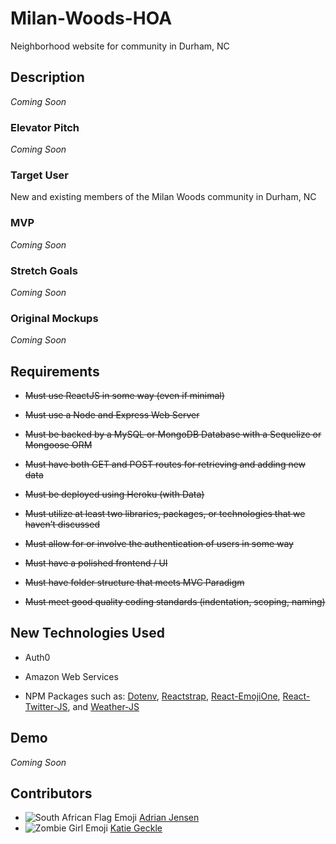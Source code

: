 # Milan-Woods-HOA
Neighborhood website for community in Durham, NC

## Description
*Coming Soon*

### Elevator Pitch
*Coming Soon*

### Target User
New and existing members of the Milan Woods community in Durham, NC

### MVP
*Coming Soon*

### Stretch Goals
*Coming Soon*

### Original Mockups
*Coming Soon*

## Requirements
+ ~~Must use ReactJS in some way (even if minimal)~~

+ ~~Must use a Node and Express Web Server~~

+ ~~Must be backed by a MySQL or MongoDB Database with a Sequelize or Mongoose ORM~~

+ ~~Must have both GET and POST routes for retrieving and adding new data~~

+ ~~Must be deployed using Heroku (with Data)~~

+ ~~Must utilize at least two libraries, packages, or technologies that we haven’t discussed~~

+ ~~Must allow for or involve the authentication of users in some way~~

+ ~~Must have a polished frontend / UI~~

+ ~~Must have folder structure that meets MVC Paradigm~~

+ ~~Must meet good quality coding standards (indentation, scoping, naming)~~

## New Technologies Used

+ Auth0

+ Amazon Web Services

+ NPM Packages such as: [Dotenv](https://www.npmjs.com/package/dotenv "Dotenv"), [Reactstrap](https://www.npmjs.com/package/reactstrap "Reactstrap"), [React-EmojiOne](https://www.npmjs.com/package/react-emojione "React-EmojiOne"), [React-Twitter-JS](https://www.npmjs.com/package/react-twitter-widgets "React-Twitter-JS"), and [Weather-JS](https://www.npmjs.com/package/weather-js "Weather-JS")

## Demo
*Coming Soon*

## Contributors
+ ![South African Flag Emoji](https://user-images.githubusercontent.com/22947371/28902466-0575c780-77cd-11e7-85aa-0a2693b41b1b.png "Adrian") [Adrian Jensen](https://github.com/katiearina "GitHub - Adrian") 
+ ![Zombie Girl Emoji](https://user-images.githubusercontent.com/22947371/28902467-057ed690-77cd-11e7-98ff-743763d4f48c.png "Katie") [Katie Geckle](https://github.com/katiearina "GitHub - Katie") 
